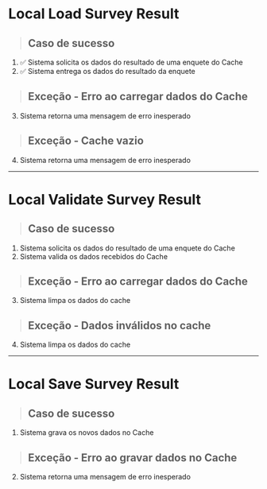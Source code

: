 # Local Load Survey Result

> ## Caso de sucesso
1. ✅ Sistema solicita os dados do resultado de uma enquete do Cache
2. ✅ Sistema entrega os dados do resultado da enquete

> ## Exceção - Erro ao carregar dados do Cache
3. Sistema retorna uma mensagem de erro inesperado

> ## Exceção - Cache vazio
4. Sistema retorna uma mensagem de erro inesperado

---

# Local Validate Survey Result

> ## Caso de sucesso
1. Sistema solicita os dados do resultado de uma enquete do Cache
2. Sistema valida os dados recebidos do Cache

> ## Exceção - Erro ao carregar dados do Cache
3. Sistema limpa os dados do cache

> ## Exceção - Dados inválidos no cache
4. Sistema limpa os dados do cache

---

# Local Save Survey Result

> ## Caso de sucesso
1. Sistema grava os novos dados no Cache

> ## Exceção - Erro ao gravar dados no Cache
2. Sistema retorna uma mensagem de erro inesperado